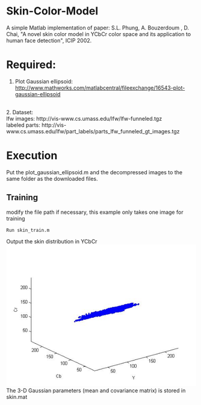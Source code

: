 # Skin-Color-Model
A simple Matlab implementation of paper: S.L. Phung, A. Bouzerdoum
, D. Chai, "A novel skin color model in YCbCr color space and its application to human face detection", ICIP 2002.

# Required:
1. Plot Gaussian ellipsoid: http://www.mathworks.com/matlabcentral/fileexchange/16543-plot-gaussian-ellipsoid
<br>
2. Dataset: <br>
lfw images: http://vis-www.cs.umass.edu/lfw/lfw-funneled.tgz <br>
labeled parts: http://vis-www.cs.umass.edu/lfw/part_labels/parts_lfw_funneled_gt_images.tgz

# Execution
Put the plot_gaussian_ellipsoid.m and the decompressed images to the same folder as the downloaded files.
## Training
modify the file path if necessary, this example only takes one image for training
```
Run skin_train.m
```
Output the skin distribution in YCbCr
<br>
![Skin distribution in YCbCr](skin_dist.jpg)
<br>
The 3-D Gaussian parameters (mean and covariance matrix) is stored in skin.mat
